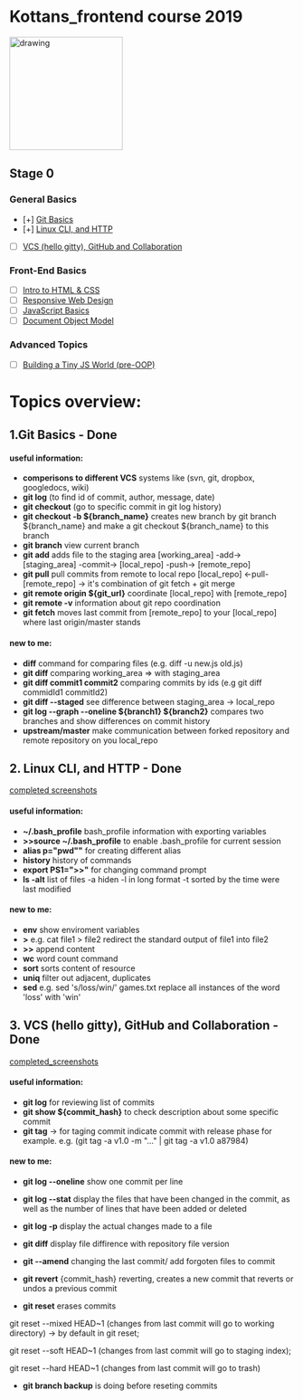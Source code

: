 # Kottans_frontend course 2019

<img src="https://pbs.twimg.com/profile_images/447832292023480320/VKvHw9c-.png" alt="drawing" width="200"/>


## Stage 0
### General Basics

- [+] <a href='https://github.com/kottans/frontend/blob/master/tasks/git-intro.md'>Git Basics</a>
- [+] <a href='https://github.com/kottans/frontend/blob/master/tasks/linux-cli-http.md'>Linux CLI, and HTTP</a>
- [ ] <a href='https://github.com/kottans/frontend/blob/master/tasks/git-collaboration.md'>VCS (hello gitty), GitHub and Collaboration</a>

### Front-End Basics
- [ ] <a href='https://github.com/kottans/frontend/blob/master/tasks/html-css-intro.md'>Intro to HTML & CSS</a>
- [ ] <a href='https://github.com/kottans/frontend/blob/master/tasks/html-css-responsive.md'>Responsive Web Design</a>
- [ ] <a href='https://github.com/kottans/frontend/blob/master/tasks/js-basics.md'>JavaScript Basics</a>
- [ ] <a href='https://github.com/kottans/frontend/blob/master/tasks/js-dom.md'>Document Object Model</a>

### Advanced Topics

- [ ] <a href='https://github.com/kottans/frontend/blob/master/tasks/js-pre-oop.md'>Building a Tiny JS World (pre-OOP) </a> 



# Topics overview:
## 1.Git Basics - **Done**

#### useful information:
- **comperisons to different VCS** systems like (svn, git, dropbox, googledocs, wiki)
- **git log** (to find id of commit, author, message, date)
- **git checkout** (go to specific commit in git log history)
- **git checkout -b ${branch_name}** creates new branch by git branch ${branch_name} and make a git checkout ${branch_name} to this branch
- **git branch** view current branch
- **git add** adds file to the staging area [working_area] -add-> [staging_area] -commit-> [local_repo] -push-> [remote_repo]
- **git pull** pull commits from remote to local repo [local_repo] <-pull- [remote_repo] -> it's combination of git fetch + git merge
- **git remote origin ${git_url}** coordinate [local_repo] with [remote_repo]
- **git remote -v** information about git repo coordination
- **git fetch** moves last commit from [remote_repo] to your [local_repo] where last origin/master stands


#### new to me:
- **diff** command for comparing files (e.g. diff -u new.js old.js)
- **git diff** comparing working_area => with staging_area
- **git diff commit1 commit2**  comparing commits by ids (e.g git diff commidId1 commitId2)
- **git diff --staged** see difference between staging_area -> local_repo 
- **git log --graph --oneline ${branch1} ${branch2}** compares two branches and show differences on commit history 
- **upstream/master** make communication between forked repository and remote repository on you local_repo

## 2. Linux CLI, and HTTP - **Done**

[completed screenshots](https://github.com/sLisnychyi/kottans-frontend/tree/master/task_linux_cli)

#### useful information:
- **~/.bash_profile** bash_profile information with exporting variables
- **>>source ~/.bash_profile** to enable .bash_profile for current session
- **alias p="pwd""** for creating different alias 
- **history** history of commands
- **export PS1=">>"** for changing command prompt    
- **ls -alt** list of files -a hiden -l in long format -t sorted by the time were last modified


#### new to me:
- **env** show enviroment variables
- **>** e.g. cat file1 > file2 redirect the standard output of file1 into file2
- **>>** append content
- **wc** word count command
- **sort** sorts content of resource
- **uniq** filter out adjacent, duplicates
- **sed** e.g. sed 's/loss/win/' games.txt replace all instances of the word 'loss' with 'win'


## 3. VCS (hello gitty), GitHub and Collaboration - **Done**

[completed_screenshots]()

#### useful information:
- **git log** for reviewing list of commits
- **git show ${commit_hash}** to check description about some specific commit
- **git tag** -> for taging commit indicate commit with release phase for example. e.g. (git tag -a v1.0 -m "..." | git tag -a v1.0 a87984)

#### new to me:
- **git log --oneline** show one commit per line
- **git log --stat** display the files that have been changed in the commit, as well as the number of lines that have been added or deleted
- **git log -p** display the actual changes made to a file
- **git diff** display file diffirence with repository file version

- **git --amend** changing the last commit/ add forgoten files to commit
- **git revert** {commit_hash} reverting, creates a new commit that reverts or undos a previous commit
- **git reset** erases commits

git reset --mixed HEAD~1 (changes from last commit will go to working directory) -> by default in git reset; 

git reset --soft HEAD~1 (changes from last commit will go to staging index);

git reset --hard HEAD~1 (changes from last commit will go to trash)
- **git branch backup** is doing before reseting commits
